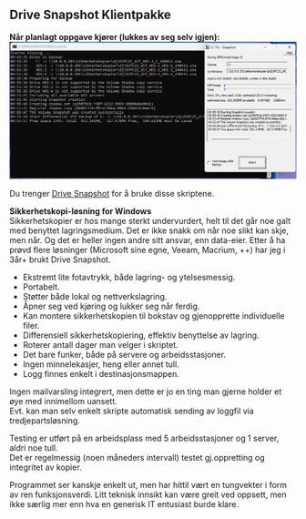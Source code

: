 ﻿## Drive Snapshot Klientpakke

**Når planlagt oppgave kjører (lukkes av seg selv igjen):**  
![Example UI_1](eksempel1.png) 

Du trenger [Drive Snapshot](http://www.drivesnapshot.de/en/) for å bruke disse skriptene.  

**Sikkerhetskopi-løsning for Windows**  
Sikkerhetskopier er hos mange sterkt undervurdert, helt til det går noe galt med benyttet lagringsmedium. 
Det er ikke snakk om når noe slikt kan skje, men når. Og det er heller ingen andre sitt ansvar, enn data-eier. 
Etter å ha prøvd flere løsninger (Microsoft sine egne, Veeam, Macrium, ++) har jeg i 3år+ brukt Drive Snapshot. 

- Ekstremt lite fotavtrykk, både lagring- og ytelsesmessig.  
- Portabelt.  
- Støtter både lokal og nettverkslagring.  
- Åpner seg ved kjøring og lukker seg når ferdig.  
- Kan montere sikkerhetskopien til bokstav og gjenopprette individuelle filer.  
- Differensiell sikkerhetskopiering, effektiv benyttelse av lagring.  
- Roterer antall dager man velger i skriptet.  
- Det bare funker, både på servere og arbeidsstasjoner.  
- Ingen minnelekasjer, heng eller annet tull.  
- Logg finnes enkelt i destinasjonsmappen.  

Ingen mailvarsling integrert, men dette er jo en ting man gjerne holder et øye med innimellom uansett.  
Evt. kan man selv enkelt skripte automatisk sending av loggfil via tredjepartsløsning.  

Testing er utført på en arbeidsplass med 5 arbeidsstasjoner og 1 server, aldri noe tull.  
Det er regelmessig (noen måneders intervall) testet gj.oppretting og integritet av kopier.  

Programmet ser kanskje enkelt ut, men har hittil vært en tungvekter i form av ren funksjonsverdi. 
Litt teknisk innsikt kan være greit ved oppsett, men ikke særlig mer enn hva en generisk IT entusiast burde klare.  